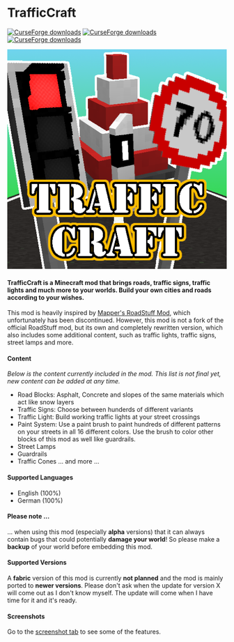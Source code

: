 # TrafficCraft

[![CurseForge downloads](https://cf.way2muchnoise.eu/title/852322.svg)](https://www.curseforge.com/minecraft/mc-mods/trafficcraft)
[![CurseForge downloads](http://cf.way2muchnoise.eu/full_852322_downloads.svg)](https://www.curseforge.com/minecraft/mc-mods/trafficcraft)
[![CurseForge downloads](http://cf.way2muchnoise.eu/versions/852322.svg)](https://www.curseforge.com/minecraft/mc-mods/trafficcraft)


![Logo](https://github.com/MisterJulsen/TrafficCraft/blob/1.18.2/trafficcraft_logo.png)
 
#### **TrafficCraft is a Minecraft mod that brings roads, traffic signs, traffic lights and much more to your worlds. Build your own cities and roads according to your wishes.**

This mod is heavily inspired by [Mapper's RoadStuff Mod](https://www.curseforge.com/minecraft/mc-mods/road-stuff "MapperBase's RoadStuff Mod"), which unfortunately has been discontinued. However, this mod is not a fork of the official RoadStuff mod, but its own and completely rewritten version, which also includes some additional content, such as traffic lights, traffic signs, street lamps and more.

#### **Content**
_Below is the content currently included in the mod. This list is not final yet, new content can be added at any time._

 - Road Blocks: Asphalt, Concrete and slopes of the same materials which act like snow layers
 - Traffic Signs: Choose between hunderds of different variants
 - Traffic Light: Build working traffic lights at your street crossings
 - Paint System: Use a paint brush to paint hundreds of different patterns on your streets in all 16 different colors. Use the brush to color other blocks of this mod as well like guardrails.
 - Street Lamps
 - Guardrails
 - Traffic Cones
... and more ...

#### **Supported Languages**
 - English (100%)
 - German (100%)

#### **Please note ...**
... when using this mod (especially **alpha** versions) that it can always contain bugs that could potentially **damage your world**! So please make a **backup** of your world before embedding this mod.

#### **Supported Versions**
A **fabric** version of this mod is currently **not planned** and the mod is mainly ported to **newer versions**. Please don't ask when the update for version X will come out as I don't know myself. The update will come when I have time for it and it's ready.

#### **Screenshots**
Go to the [screenshot tab](https://www.curseforge.com/minecraft/mc-mods/trafficcraft/screenshots) to see some of the features.
